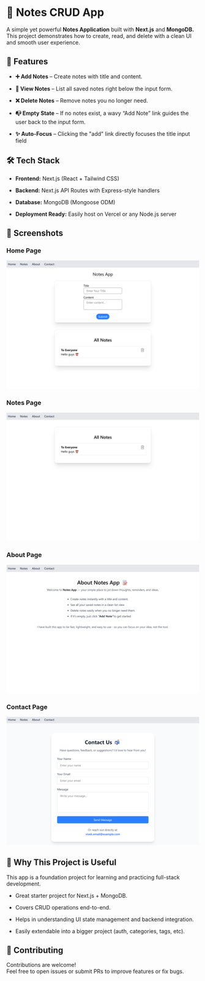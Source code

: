 # 📝 Notes CRUD App

 A simple yet powerful **Notes Application** built with **Next.js** and **MongoDB.**  
 This project demonstrates how to create, read, and delete with a clean UI and smooth user experience.



## 🚀 Features
- **➕ Add Notes** – Create notes with title and content.

- **📄 View Notes** – List all saved notes right below the input form.

- **❌ Delete Notes** – Remove notes you no longer need.

- **📭 Empty State** – If no notes exist, a wavy “Add Note” link guides the user back to the input form.

- **✨ Auto-Focus** – Clicking the "add" link directly focuses the title input field


## 🛠️ Tech Stack
- **Frontend:** Next.js (React + Tailwind CSS)

- **Backend:** Next.js API Routes with Express-style handlers

- **Database:** MongoDB (Mongoose ODM)

- **Deployment Ready:** Easily host on Vercel or any Node.js server

## 📸 Screenshots
### Home Page
![Homepage](/public/homepage.png)

### Notes Page
![Notespage](/public/notespage.png)

### About Page
![Aboutpage](/public/aboutpage.png)

### Contact Page
![Contactpage](/public/contactpage.png)


## 🌟 Why This Project is Useful

This app is a foundation project for learning and practicing full-stack development.

- Great starter project for Next.js + MongoDB.

- Covers CRUD operations end-to-end.

- Helps in understanding UI state management and backend integration.

- Easily extendable into a bigger project (auth, categories, tags, etc).



## 🤝 Contributing

Contributions are welcome!  
Feel free to open issues or submit PRs to improve features or fix bugs.